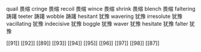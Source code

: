 




quail 畏缩
cringe 畏缩
recoil 畏缩
wince 畏缩
shrink 畏缩
blench 畏缩
faltering 踌躇
teeter 踌躇
wobble 踌躇
hesitant 犹豫
wavering 犹豫
irresolute 犹豫
vacillating 犹豫
indecisive 犹豫
boggle 犹豫
waver 犹豫
hesitate 犹豫
falter 犹豫

[[91]]
[[92]]
[[89]]
[[93]]
[[94]]
[[95]]
[[96]]
[[97]]
[[98]]
[[87]]